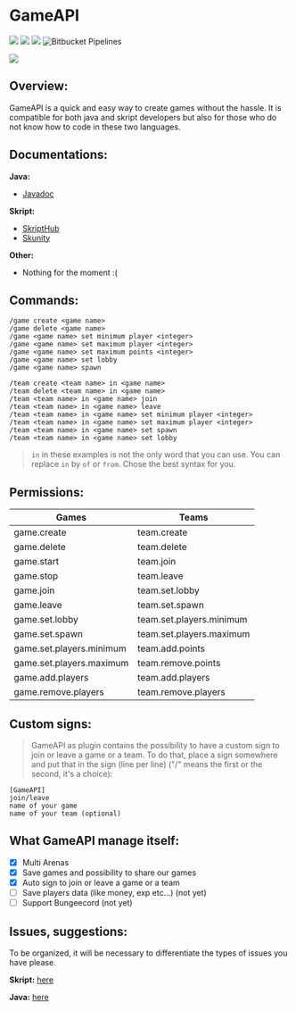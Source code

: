 # GameAPI

[![](https://img.shields.io/github/issues/Olyno/GameAPI.svg?style=for-the-badge)](https://github.com/Olyno/GameAPI/issues) [![](https://img.shields.io/github/forks/Olyno/GameAPI.svg?style=for-the-badge)](https://github.com/Olyno/GameAPI/forks) [![](https://img.shields.io/github/stars/Olyno/GameAPI.svg?style=for-the-badge)](https://github.com/Olyno/GameAPI/stars) ![Bitbucket Pipelines](https://img.shields.io/bitbucket/pipelines/Olyno/gameapi.svg?label=Nightly%20build&style=for-the-badge)

![](https://i.imgur.com/Lo4xPqv.png)

## Overview:

GameAPI is a quick and easy way to create games without the hassle. It is compatible for both java and skript developers but also for those who do not know how to code in these two languages.

## Documentations:

**__Java:__**

 - [Javadoc](https://olyno.github.io/GameAPI/javadoc/)

**__Skript:__**

 - [SkriptHub](http://skripthub.net/docs/?addon=GameAPI)
 - [Skunity](https://docs.skunity.com/syntax/search/addon:GameAPI)
 
**__Other:__**

 - Nothing for the moment :(

## Commands:

```
/game create <game name>
/game delete <game name>
/game <game name> set minimum player <integer>
/game <game name> set maximum player <integer>
/game <game name> set maximum points <integer>
/game <game name> set lobby
/game <game name> spawn

/team create <team name> in <game name>
/team delete <team name> in <game name>
/team <team name> in <game name> join
/team <team name> in <game name> leave
/team <team name> in <game name> set minimum player <integer>
/team <team name> in <game name> set maximum player <integer>
/team <team name> in <game name> set spawn
/team <team name> in <game name> set lobby
```

> ``in`` in these examples is not the only word that you can use. You can replace ``in`` by ``of`` or ``from``. Chose the best syntax for you.

## Permissions:

| Games                    | Teams                    |
|--------------------------|--------------------------|
| game.create              | team.create              |
| game.delete              | team.delete              |
| game.start               | team.join                |
| game.stop                | team.leave               |
| game.join                | team.set.lobby           |
| game.leave               | team.set.spawn           |
| game.set.lobby           | team.set.players.minimum |
| game.set.spawn           | team.set.players.maximum |
| game.set.players.minimum | team.add.points          |
| game.set.players.maximum | team.remove.points       |
| game.add.players         | team.add.players         |
| game.remove.players      | team.remove.players      |

## Custom signs:

> GameAPI as plugin contains the possibility to have a custom sign to join or leave a game or a team. To do that, place a sign somewhere and put that in the sign (line per line) ("/" means the first or the second, it's a choice):

```
[GameAPI]
join/leave
name of your game
name of your team (optional)
```



## What GameAPI manage itself:

 - [x] Multi Arenas
 - [x] Save games and possibility to share our games
 - [x] Auto sign to join or leave a game or a team
 - [ ] Save players data (like money, exp etc...) (not yet)
 - [ ] Support Bungeecord (not yet)

 ## Issues, suggestions:
 
 To be organized, it will be necessary to differentiate the types of issues you have please.
 
 **__Skript:__** [here](https://github.com/Olyno/GameAPI/issues/new?milestone=Skript+part)
 
**__Java:__** [here](https://github.com/Olyno/GameAPI/issues/new?milestone=Java+part)
